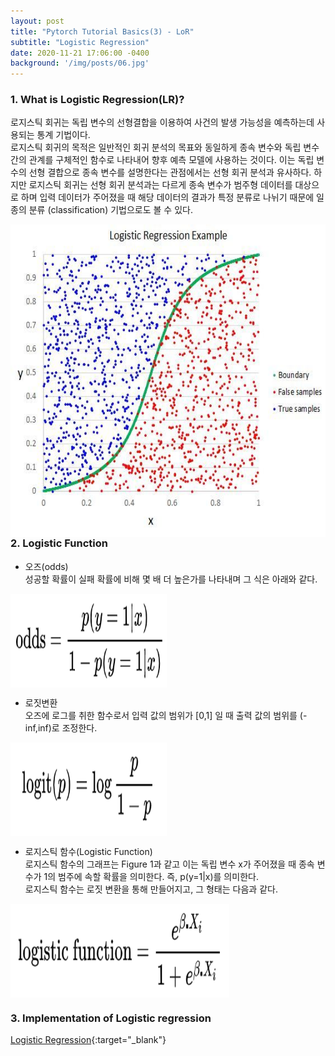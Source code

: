 ```yaml
---
layout: post
title: "Pytorch Tutorial Basics(3) - LoR"
subtitle: "Logistic Regression"
date: 2020-11-21 17:06:00 -0400
background: '/img/posts/06.jpg'
---
```


### 1. What is Logistic Regression(LR)?

로지스틱 회귀는 독립 변수의 선형결합을 이용하여 사건의 발생 가능성을 예측하는데 사용되는 통계 기법이다.<br>
로지스틱 회귀의 목적은 일반적인 회귀 분석의 목표와 동일하게 종속 변수와 독립 변수간의 관계를 구체적인 함수로 나타내어 향후 예측 모델에 사용하는 것이다. 이는 독립 변수의 선형 결합으로 종속 변수를 설명한다는 관점에서는 선형 회귀 분석과 유사하다. 하지만 로지스틱 회귀는 선형 회귀 분석과는 다르게 종속 변수가 범주형 데이터를 대상으로 하며 입력 데이터가 주어졌을 때 해당 데이터의 결과가 특정 분류로 나뉘기 때문에 일종의 분류 (classification) 기법으로도 볼 수 있다.

<img src="/img/LoR_1.jpeg" width="700" height="500" align="left">    



### 2. Logistic Function

- 오즈(odds)  
  성공할 확률이 실패 확률에 비해 몇 배 더 높은가를 나타내며 그 식은 아래와 같다.  
<img src="/img/Logistic Regression/odds.png" width="250" height="150" align="center"> 



- 로짓변환  
  오즈에 로그를 취한 함수로서 입력 값의 범위가 [0,1] 일 때 출력 값의 범위를 (-inf,inf)로 조정한다.  
 <img src="/img/Logistic Regression/logit.png" width="250" height="150" align="center">
 
 
- 로지스틱 함수(Logistic Function)  
  로지스틱 함수의 그래프는 Figure 1과 같고 이는 독립 변수 x가 주어졌을 때 종속 변수가 1의 범주에 속할 확률을 의미한다. 즉, p(y=1|x)를 의미한다.  
  로지스틱 함수는 로짓 변환을 통해 만들어지고, 그 형태는 다음과 같다.
  
  
<img src="/img/Logistic Regression/logistic_fn.png" width="350" height="150" align="center">


### 3. Implementation of Logistic regression

[Logistic Regression](https://github.com/joqjoq966/pytorch-tutorial/tree/master/tutorials/01-basics/logistic_regression){:target="_blank"}

